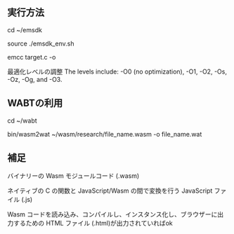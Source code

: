 ## 実行方法
cd ~/emsdk

source ./emsdk_env.sh

emcc target.c -o

最適化レベルの調整
The levels include: -O0 (no optimization), -O1, 
-O2, -Os, -Oz, -Og, and -O3.

## WABTの利用
cd ~/wabt

bin/wasm2wat ~/wasm/research/file_name.wasm -o file_name.wat
## 補足
バイナリーの Wasm モジュールコード (.wasm)

ネイティブの C の関数と JavaScript/Wasm の間で変換を行う JavaScript ファイル (.js)

Wasm コードを読み込み、コンパイルし、インスタンス化し、ブラウザーに出力するための HTML ファイル (.html)が出力されていればok


